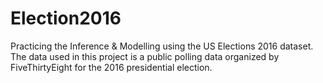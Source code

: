 # Election2016
Practicing the Inference &amp; Modelling using the US Elections 2016 dataset. The data used in this project is a public polling data organized by FiveThirtyEight for the 2016 presidential election.
